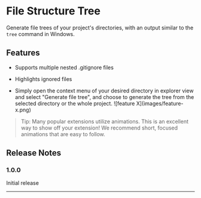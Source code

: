 # File Structure Tree

Generate file trees of your project's directories, with an output similar to the `tree` command in Windows.

## Features

- Supports multiple nested .gitignore files
- Highlights ignored files

- Simply open the context menu of your desired directory in explorer view and select "Generate file tree", and choose to generate the tree from the selected directory or the whole project.
\!\[feature X\]\(images/feature-x.png\)

> Tip: Many popular extensions utilize animations. This is an excellent way to show off your extension! We recommend short, focused animations that are easy to follow.

## Release Notes

### 1.0.0

Initial release

---
